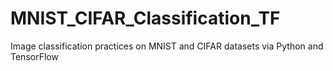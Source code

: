 # MNIST_CIFAR_Classification_TF
Image classification practices on MNIST and CIFAR datasets via Python and TensorFlow
